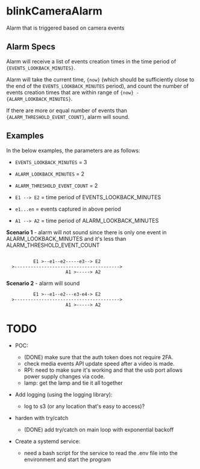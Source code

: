 # blinkCameraAlarm

Alarm that is triggered based on camera events

## Alarm Specs

Alarm will receive a list of events creation times in the time period of `{EVENTS_LOOKBACK_MINUTES}`.

Alarm will take the current time, `{now}` (which should be sufficiently close to the end of the `EVENTS_LOOKBACK_MINUTES` period),
and count the number of events creation times that are within range of `{now} - {ALARM_LOOKBACK_MINUTES}`.

If there are more or equal number of events than `{ALARM_THRESHOLD_EVENT_COUNT}`, alarm will sound.

## Examples

In the below examples, the parameters are as follows:

- `EVENTS_LOOKBACK_MINUTES` = 3
- `ALARM_LOOKBACK_MINUTES` = 2
- `ALARM_THRESHOLD_EVENT_COUNT` = 2

- `E1 --> E2` = time period of EVENTS_LOOKBACK_MINUTES
- `e1...en` = events captured in above period
- `A1 --> A2` = time period of ALARM_LOOKBACK_MINUTES

**Scenario 1** - alarm will not sound since there is only one event in ALARM_LOOKBACK_MINUTES
and it's less than ALARM_THRESHOLD_EVENT_COUNT

```

          E1 >--e1--e2-----e3--> E2
  >--------------------------------------->
                      A1 >-----> A2
```

**Scenario 2** - alarm will sound

```
          E1 >--e1--e2---e3-e4-> E2
  >--------------------------------------->
                      A1 >-----> A2
```

# TODO

- POC:

  - (DONE) make sure that the auth token does not require 2FA.
  - check media events API update speed after a video is made.
  - RPI: need to make sure it's working and that the usb port allows power supply changes via code.
  - lamp: get the lamp and tie it all together

- Add logging (using the logging library):

  - log to s3 (or any location that's easy to access)?

- harden with try/catch

  - (DONE) add try/catch on main loop with exponential backoff

- Create a systemd service:
  - need a bash script for the service to read the .env file into the environment
    and start the program

